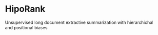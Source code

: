 # HipoRank
Unsupervised long document extractive summarization with hierarchichal and positional biases
